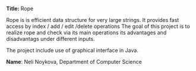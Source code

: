 **Title:** Rope

Rope is is efficient data structure for very large strings. 
It provides fast access by index / add / edit /delete operations
The goal of this project is to realize rope and check via its main operations its advantages and disadvantags 
under different inputs. 

The project include use of graphical interface in Java. 


**Name**: Neli Noykova, Department of Computer Science





